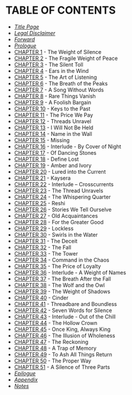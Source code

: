 # TABLE OF CONTENTS

* [*Title Page*](titlepage.xhtml)
* [*Legal Disclaimer*](s00003-Legal_Disclaimer.xhtml)
* [*Forward*](s00004-Forward.xhtml)
* [*Prologue*](s00006-Prologue.xhtml)
* [CHAPTER 1](s00007-CHAPTER_01.xhtml) - The Weight of Silence
* [CHAPTER 2](s00008-CHAPTER_02.xhtml) - The Fragile Weight of Peace
* [CHAPTER 3](s00009-CHAPTER_03.xhtml) - The Silent Toll
* [CHAPTER 4](s00010-CHAPTER_04.xhtml) - Ears in the Wind
* [CHAPTER 5](s00011-CHAPTER_05.xhtml) - The Art of Listening
* [CHAPTER 6](s00012-CHAPTER_06.xhtml) - The Breath of the Peaks
* [CHAPTER 7](s00013-CHAPTER_07.xhtml) - A Song Without Words
* [CHAPTER 8](s00014-CHAPTER_08.xhtml) - Rare Things Vanish
* [CHAPTER 9](s00015-CHAPTER_09.xhtml) - A Foolish Bargain
* [CHAPTER 10](s00016-CHAPTER_10.xhtml) - Keys to the Past
* [CHAPTER 11](s00017-CHAPTER_11.xhtml) - The Price We Pay
* [CHAPTER 12](s00018-CHAPTER_12.xhtml) - Threads Unravel
* [CHAPTER 13](s00019-CHAPTER_13.xhtml) - I Will Not Be Held
* [CHAPTER 14](s00020-CHAPTER_14.xhtml) - Name in the Wall
* [CHAPTER 15](s00021-CHAPTER_15.xhtml) - Missing
* [CHAPTER 16](s00022-CHAPTER_16.xhtml) - Interlude - By Cover of Night
* [CHAPTER 17](s00023-CHAPTER_17.xhtml) - Of Dancing Stones
* [CHAPTER 18](s00024-CHAPTER_18.xhtml) - Define Lost
* [CHAPTER 19](s00025-CHAPTER_19.xhtml) - Amber and Ivory
* [CHAPTER 20](s00026-CHAPTER_20.xhtml) - Lured into the Current
* [CHAPTER 21](s00027-CHAPTER_21.xhtml) - Kaysera
* [CHAPTER 22](s00028-CHAPTER_22.xhtml) - Interlude – Crosscurrents
* [CHAPTER 23](s00029-CHAPTER_23.xhtml) - The Thread Unravels
* [CHAPTER 24](s00030-CHAPTER_24.xhtml) - The Whispering Quarter
* [CHAPTER 25](s00031-CHAPTER_25.xhtml) - Reshi
* [CHAPTER 26](s00032-CHAPTER_26.xhtml) - Stories We Tell Ourselve
* [CHAPTER 27](s00033-CHAPTER_27.xhtml) - Old Acquaintances
* [CHAPTER 28](s00034-CHAPTER_28.xhtml) - For the Greater Good
* [CHAPTER 29](s00035-CHAPTER_29.xhtml) - Lockless
* [CHAPTER 30](s00036-CHAPTER_30.xhtml) - Swirls in the Water
* [CHAPTER 31](s00037-CHAPTER_31.xhtml) - The Deceit
* [CHAPTER 32](s00038-CHAPTER_32.xhtml) - The Fall
* [CHAPTER 33](s00039-CHAPTER_33.xhtml) - The Tower
* [CHAPTER 34](s00040-CHAPTER_34.xhtml) - Command in the Chaos
* [CHAPTER 35](s00041-CHAPTER_35.xhtml) - The Price of Loyalty
* [CHAPTER 36](s00042-CHAPTER_36.xhtml) - Interlude - A Weight of Names
* [CHAPTER 37](s00043-CHAPTER_37.xhtml) - The Breath After the Fall
* [CHAPTER 38](s00044-CHAPTER_38.xhtml) - The Wolf and the Owl
* [CHAPTER 39](s00045-CHAPTER_39.xhtml) - The Weight of Shadows
* [CHAPTER 40](s00046-CHAPTER_40.xhtml) - Cinder
* [CHAPTER 41](s00047-CHAPTER_41.xhtml) - Threadbare and Boundless
* [CHAPTER 42](s00048-CHAPTER_42.xhtml) - Seven Words for Silence
* [CHAPTER 43](s00049-CHAPTER_43.xhtml) - Interlude - Out of the Chill
* [CHAPTER 44](s00050-CHAPTER_44.xhtml) - The Hollow Crown
* [CHAPTER 45](s00051-CHAPTER_45.xhtml) - Once King, Always King
* [CHAPTER 46](s00052-CHAPTER_46.xhtml) - The Illusion of Wholeness
* [CHAPTER 47](s00053-CHAPTER_47.xhtml) - The Reckoning
* [CHAPTER 48](s00054-CHAPTER_48.xhtml) - A Trap of Memory
* [CHAPTER 49](s00055-CHAPTER_49.xhtml) - To Ash All Things Return
* [CHAPTER 50](s00056-CHAPTER_50.xhtml) - The Proper Way
* [CHAPTER 51](s00057-CHAPTER_51.xhtml) - A Silence of Three Parts
* [*Epilogue*](s00058-Epilogue.xhtml)
* [*Appendix*](s00059-Appendix.xhtml)
* [*Notes*](s00060-Notes.xhtml)
